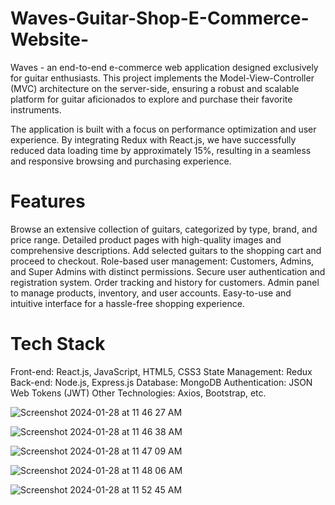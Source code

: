 # Waves-Guitar-Shop-E-Commerce-Website-

Waves - an end-to-end e-commerce web application designed exclusively for guitar enthusiasts. This project implements the Model-View-Controller (MVC) architecture on the server-side, ensuring a robust and scalable platform for guitar aficionados to explore and purchase their favorite instruments.

The application is built with a focus on performance optimization and user experience. By integrating Redux with React.js, we have successfully reduced data loading time by approximately 15%, resulting in a seamless and responsive browsing and purchasing experience.

# Features

Browse an extensive collection of guitars, categorized by type, brand, and price range.
Detailed product pages with high-quality images and comprehensive descriptions.
Add selected guitars to the shopping cart and proceed to checkout.
Role-based user management: Customers, Admins, and Super Admins with distinct permissions.
Secure user authentication and registration system.
Order tracking and history for customers.
Admin panel to manage products, inventory, and user accounts.
Easy-to-use and intuitive interface for a hassle-free shopping experience.

# Tech Stack

Front-end: React.js, JavaScript, HTML5, CSS3
State Management: Redux
Back-end: Node.js, Express.js
Database: MongoDB
Authentication: JSON Web Tokens (JWT)
Other Technologies: Axios, Bootstrap, etc.

![Screenshot 2024-01-28 at 11 46 27 AM](https://github.com/shobhitsinha-A/Waves/assets/64719272/315734f2-5f71-4128-95e0-2155f7811267)

![Screenshot 2024-01-28 at 11 46 38 AM](https://github.com/shobhitsinha-A/Waves/assets/64719272/7e6c39e1-f460-471f-b78f-6721dfe9ed4b)

![Screenshot 2024-01-28 at 11 47 09 AM](https://github.com/shobhitsinha-A/Waves/assets/64719272/3ac1cf61-e8cb-47a6-87d6-7842cf1137fa)

![Screenshot 2024-01-28 at 11 48 06 AM](https://github.com/shobhitsinha-A/Waves/assets/64719272/ea641992-74b9-4191-9fec-c11732b8a62b)

![Screenshot 2024-01-28 at 11 52 45 AM](https://github.com/shobhitsinha-A/Waves/assets/64719272/e9046d88-2b40-45b0-8852-4604b01f607f)














